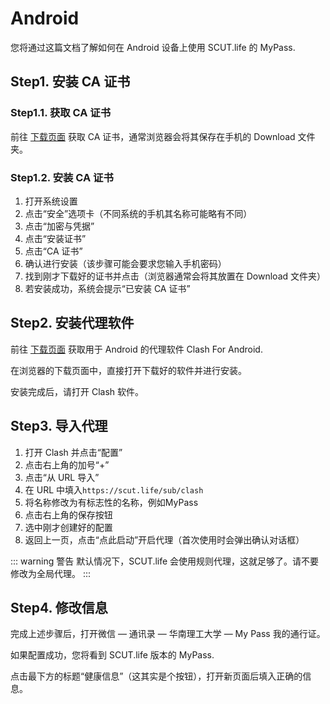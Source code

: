 # Android

您将通过这篇文档了解如何在 Android 设备上使用 SCUT.life 的 MyPass.

## Step1. 安装 CA 证书

### Step1.1. 获取 CA 证书

前往 [下载页面](/download/) 获取 CA 证书，通常浏览器会将其保存在手机的 Download 文件夹。

### Step1.2. 安装 CA 证书

1. 打开系统设置
2. 点击“安全”选项卡（不同系统的手机其名称可能略有不同）
3. 点击“加密与凭据”
4. 点击“安装证书”
5. 点击“CA 证书”
6. 确认进行安装（该步骤可能会要求您输入手机密码）
7. 找到刚才下载好的证书并点击（浏览器通常会将其放置在 Download 文件夹）
8. 若安装成功，系统会提示“已安装 CA 证书”

## Step2. 安装代理软件

前往 [下载页面](/download/) 获取用于 Android 的代理软件 Clash For Android.

在浏览器的下载页面中，直接打开下载好的软件并进行安装。

安装完成后，请打开 Clash 软件。

## Step3. 导入代理

1. 打开 Clash 并点击“配置”
2. 点击右上角的加号“+”
3. 点击“从 URL 导入”
4. 在 URL 中填入```https://scut.life/sub/clash```
5. 将名称修改为有标志性的名称，例如MyPass
6. 点击右上角的保存按钮
7. 选中刚才创建好的配置
8. 返回上一页，点击“点此启动”开启代理（首次使用时会弹出确认对话框）

::: warning 警告
默认情况下，SCUT.life 会使用规则代理，这就足够了。请不要修改为全局代理。
:::

## Step4. 修改信息

完成上述步骤后，打开微信 — 通讯录 — 华南理工大学 — My Pass 我的通行证。

如果配置成功，您将看到 SCUT.life 版本的 MyPass.

点击最下方的标题“健康信息”（这其实是个按钮），打开新页面后填入正确的信息。

